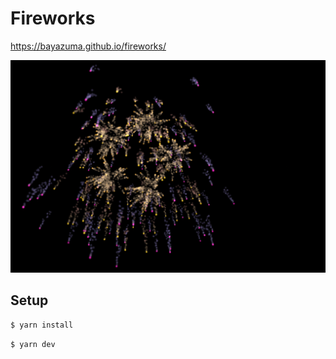 # Fireworks
https://bayazuma.github.io/fireworks/

![imgae of fireworks](./img/screenshot.png)

## Setup

```bash
$ yarn install
```

```bash
$ yarn dev
```